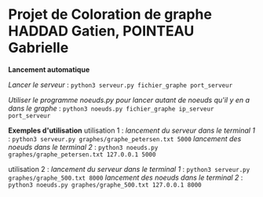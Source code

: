 # Projet de Coloration de graphe HADDAD Gatien, POINTEAU Gabrielle

**Lancement automatique**

*Lancer le serveur* : 
``python3 serveur.py fichier_graphe port_serveur``

*Utiliser le programme noeuds.py pour lancer autant de noeuds qu'il y en a dans le graphe* : 
``python3 noeuds.py fichier_graphe ip_serveur port_serveur``


**Exemples d'utilisation**
utilisation 1 :
*lancement du serveur dans le terminal 1* : ``python3 serveur.py graphes/graphe_petersen.txt 5000``
*lancement des noeuds dans le terminal 2* : ``python3 noeuds.py graphes/graphe_petersen.txt 127.0.0.1 5000``

utilisation 2 :
*lancement du serveur dans le terminal 1* : ``python3 serveur.py graphes/graphe_500.txt 8000``
*lancement des noeuds dans le terminal 2* : ``python3 noeuds.py graphes/graphe_500.txt 127.0.0.1 8000``
